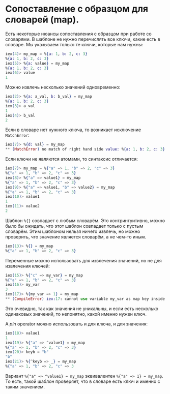 # Сопоставление с образцом для словарей (map).

Есть некоторые нюансы сопоставления с образцом при работе со словарями. В шаблоне не нужно перечислять все ключи, какие есть в словаре. Мы указываем только те ключи, которые нам нужны:

```elixir
iex(4)> my_map = %{a: 1, b: 2, c: 3}
%{a: 1, b: 2, c: 3}
iex(5)> %{a: value} = my_map
%{a: 1, b: 2, c: 3}
iex(6)> value
1
```

Можно извлечь несколько значений одновременно:

```elixir
iex(2)> %{a: a_val, b: b_val} = my_map
%{a: 1, b: 2, c: 3}
iex(3)> a_val
1
iex(4)> b_val 
2
```

Если в словаре нет нужного ключа, то возникает исключение `MatchError`:

```elixir
iex(7)> %{d: val} = my_map
** (MatchError) no match of right hand side value: %{a: 1, b: 2, c: 3}
```

Если ключи не являются атомами, то синтаксис отличается:

```elixir
iex(7)> my_map = %{"a" => 1, "b" => 2, "c" => 3}
%{"a" => 1, "b" => 2, "c" => 3}
iex(8)> %{"a" => value1} = my_map
%{"a" => 1, "b" => 2, "c" => 3}
iex(9)> %{"a" => value1, "b" => value2} = my_map
%{"a" => 1, "b" => 2, "c" => 3}
iex(10)> value1
1
iex(11)> value2
2
```

Шаблон `%{}` совпадает с любым словарём. Это контринтуитивно, можно было бы ожидать, что этот шаблон совпадает только с пустым словарём. Этим шаблоном нельзя ничего извлечь, но можно проверить, что значение является словарём, а не чем-то иным.

```elixir
iex(13)> %{} = my_map
%{"a" => 1, "b" => 2, "c" => 3}
```

Переменные можно использовать для извлечения значений, но не для извлечения ключей:

```elixir
iex(15)> %{"c" => my_var} = my_map
%{"a" => 1, "b" => 2, "c" => 3}
iex(16)> my_var
3
iex(17)> %{my_var => 1} = my_map
** (CompileError) iex:17: cannot use variable my_var as map key inside a pattern.
```

Это очевидно, так как значения не уникальны, и если есть несколько одинаковых значений, то непонятно, какой именно нужен ключ.

А _pin_ operator можно использовать и для ключа, и для значения:

```elixir
iex(18)> value1
1
iex(19)> %{"a" => ^value1} = my_map
%{"a" => 1, "b" => 2, "c" => 3}
iex(20)> keyb = "b"
"b"
iex(21)> %{^keyb => _} = my_map
%{"a" => 1, "b" => 2, "c" => 3
```

Вариант `%{"a" => ^value1} = my_map` эквивалентен `%{"a" => 1} = my_map`. То есть, такой шаблон проверяет, что в словаре есть ключ и именно с таким значением.
